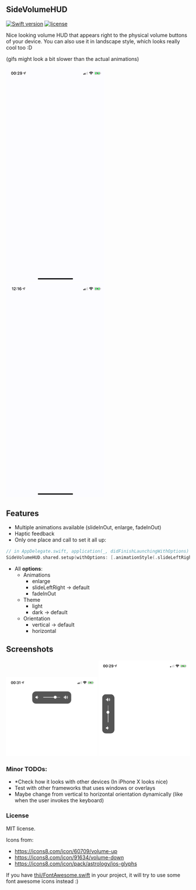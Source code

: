 SideVolumeHUD
----
[![Swift version](https://img.shields.io/badge/Swift-4-orange.svg)](https://swift.org/download)
[![license](https://img.shields.io/github/license/mashape/apistatus.svg?maxAge=2592000)](https://github.com/illescasDaniel/SideVolumeHUD/blob/master/LICENSE)

Nice looking volume HUD that appears right to the physical volume buttons of your device.
You can also use it in landscape style, which looks really cool too :D

(gifs might look a bit slower than the actual animations)
<p float="left">
  <img src="github/DemoVideo.gif" width="270">
  <img src="github/DemoVideoLandscape.gif" width="270">
</p>

## Features
- Multiple animations available (slideInOut, enlarge, fadeInOut)
- Haptic feedback
- Only one place and call to set it all up:
```swift
// in AppDelegate.swift, application(_, didFinishLaunchingWithOptions)
SideVolumeHUD.shared.setup(withOptions: [.animationStyle(.slideLeftRight)])
```
- All **options**:
  - Animations
    - enlarge
    - slideLeftRight -> default
    - fadeInOut
  - Theme
    - light
    - dark -> default
  - Orientation
    - vertical -> default
    - horizontal

## Screenshots
<p float="left">
  <img src="github/images/horizontal_.png" width="250">
  <img src="github/images/vertical_.png" width="250">
</p>

### Minor TODOs:
- *Check how it looks with other devices (In iPhone X looks nice)
- Test with other frameworks that uses windows or overlays
- Maybe change from vertical to horizontal orientation dynamically (like when the user invokes the keyboard)

### License
MIT license.

Icons from:
- https://icons8.com/icon/60709/volume-up
- https://icons8.com/icon/91634/volume-down
- https://icons8.com/icon/pack/astrology/ios-glyphs

If you have [thii/FontAwesome.swift](https://github.com/thii/FontAwesome.swift) in your project, it will try to use some font awesome icons instead :)
